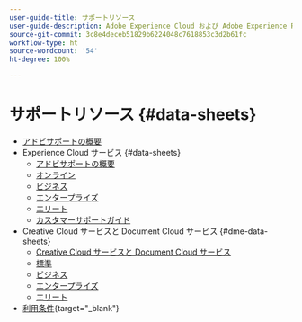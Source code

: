 ```yaml
---
user-guide-title: サポートリソース
user-guide-description: Adobe Experience Cloud および Adobe Experience Platform のサポートリソース。
source-git-commit: 3c8e4deceb51829b6224048c7618853c3d2b61fc
workflow-type: ht
source-wordcount: '54'
ht-degree: 100%

---
```



# サポートリソース {#data-sheets}

+ [アドビサポートの概要](overview.md)
+ Experience Cloud サービス {#data-sheets}
   + [アドビサポートの概要](dx-overview.md)
   + [オンライン](online.md)
   + [ビジネス](business.md)
   + [エンタープライズ](enterprise.md)
   + [エリート](elite.md)
   + [カスタマーサポートガイド](support-guide.md)
+ Creative Cloud サービスと Document Cloud サービス {#dme-data-sheets}
   + [Creative Cloud サービスと Document Cloud サービス](dme-overview.md)
   + [標準](dme-standard.md)
   + [ビジネス](dme-business.md)
   + [エンタープライズ](dme-enterprise.md)
   + [エリート](dme-elite.md)
+ [利用条件](https://helpx.adobe.com/jp/support/programs/support-policies-terms-conditions.html){target="_blank"}

<!--

Articles must be added to this TOC file in order to render.

Use this list format to specify links to articles and section headings that expand and collapse in the left rail of the user guide.

An article link CANNOT be used as a section heading.
-->
